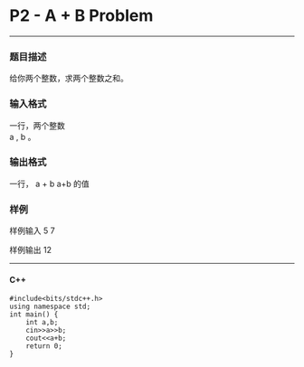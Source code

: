 ﻿# P2 - A + B Problem

---

### 题目描述  
给你两个整数，求两个整数之和。

### 输入格式  
一行，两个整数  
a
,
b
。  

### 输出格式  
一行，
a
+
b
a+b 的值  

### 样例  
样例输入
5 7  
  
样例输出
12  

---
#### C++

```
#include<bits/stdc++.h>  
using namespace std;  
int main() {  
	int a,b;  
	cin>>a>>b;  
	cout<<a+b;  
	return 0;  
}  

```
  
